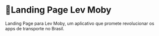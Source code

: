 # 🚗Landing Page Lev Moby
Landing Page para Lev Moby, um aplicativo que promete revolucionar os apps de transporte no Brasil.
